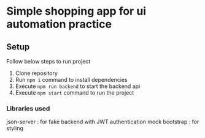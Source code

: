 # Simple shopping app for ui automation  practice

## Setup
Follow below steps to run project

1. Clone repository
2. Run `npm i` command to install dependencies
3. Execute `npm run backend` to start the backend api
4. Execute `npm start` command to run the project

  
  
### Libraries used
json-server : for fake backend with JWT authentication mock
bootstrap  : for styling

